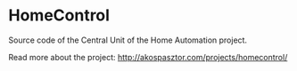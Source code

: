 HomeControl
===========

Source code of the Central Unit of the Home Automation project.

Read more about the project: http://akospasztor.com/projects/homecontrol/
